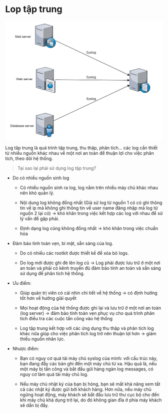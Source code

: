 # Lop tập trung

![Log-tap-trung](/Images/log-010.png)

Log tâp trung là quá trình tập trung, thu thập, phân tích… các log cần thiết từ nhiều nguồn khác nhau về một nơi an toàn để thuận lợi cho việc phân tích, theo dõi hệ thống.

> Tại sao lại phải sử dụng log tập trung?

- Do có nhiều nguồn sinh log
  
  - Có nhiều nguồn sinh ra log, log nằm trên nhiều máy chủ khác nhau nên khó quản lý.
  
  - Nội dung log không đồng nhất (Giả sử log từ nguồn 1 có có ghi thông tin về ip mà không ghi thông tin về user name đăng nhập mà log từ nguồn 2 lại có) -> khó khăn trong việc kết hợp các log với nhau để xử lý vấn đề gặp phải.
  
  - Định dạng log cũng không đồng nhất -> khó khăn trong việc chuẩn hóa

- Đảm bảo tính toàn vẹn, bí mật, sẵn sàng của log.

  - Do có nhiều các rootkit được thiết kế để xóa bỏ logs.

  - Do log mới được ghi đè lên log cũ -> Log phải được lưu trữ ở một nơi an toàn và phải có kênh truyền đủ đảm bảo tính an toàn và sẵn sàng sử dụng để phân tích hệ thống.

- Ưu điểm:

  - Giúp quản trị viên có cái nhìn chi tiết về hệ thống -> có định hướng tốt hơn về hướng giải quyết

  - Mọi hoạt động của hệ thống được ghi lại và lưu trữ ở một nơi an toàn (log server) -> đảm bảo tính toàn vẹn phục vụ cho quá trình phân tích điều tra các cuộc tấn công vào hệ thống

  - Log tập trung kết hợp với các ứng dụng thu thập và phân tích log khác nữa giúp cho việc phân tích log trở nên thuận lợi hơn -> giảm thiểu nguồn nhân lực.

- Nhược điểm:

  - Bạn có nguy cơ quá tải máy chủ syslog của mình: với cấu trúc này, bạn đang đẩy các bản ghi đến một máy chủ từ xa. Hậu quả là, nếu một máy bị tấn công và bắt đầu gửi hàng ngàn log messages, có nguy cơ làm quá tải máy chủ log.

  - Nếu máy chủ nhật ký của bạn bị hỏng, bạn sẽ mất khả năng xem tất cả các nhật ký được gửi bởi khách hàng. Hơn nữa, nếu máy chủ ngừng hoạt động, máy khách sẽ bắt đầu lưu trữ thư cục bộ cho đến khi máy chủ khả dụng trở lại, do đó không gian đĩa ở phía máy khách sẽ dần bị đầy.	
